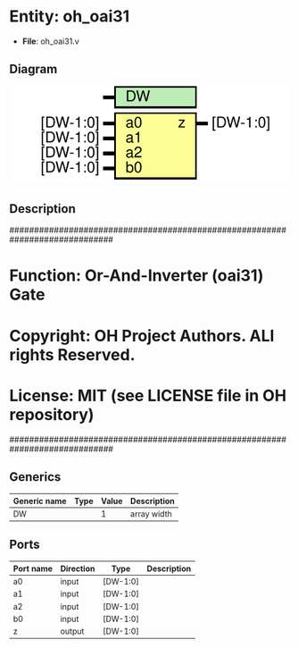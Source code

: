 # Entity: oh_oai31

- **File**: oh_oai31.v
## Diagram

![Diagram](oh_oai31.svg "Diagram")
## Description

#############################################################################
# Function: Or-And-Inverter (oai31) Gate                                    #
# Copyright: OH Project Authors. ALl rights Reserved.                       #
# License:  MIT (see LICENSE file in OH repository)                         # 
#############################################################################

## Generics

| Generic name | Type | Value | Description   |
| ------------ | ---- | ----- | ------------- |
| DW           |      | 1     |  array width  |
## Ports

| Port name | Direction | Type     | Description |
| --------- | --------- | -------- | ----------- |
| a0        | input     | [DW-1:0] |             |
| a1        | input     | [DW-1:0] |             |
| a2        | input     | [DW-1:0] |             |
| b0        | input     | [DW-1:0] |             |
| z         | output    | [DW-1:0] |             |
